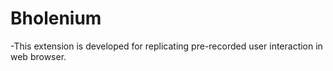 # Bholenium
-This extension is developed for replicating pre-recorded user interaction in web browser. 
